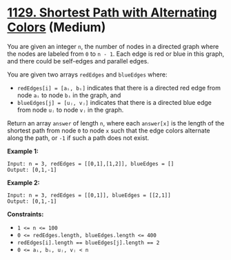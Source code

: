 # [1129. Shortest Path with Alternating Colors][link] (Medium)

[link]: https://leetcode.com/problems/shortest-path-with-alternating-colors/

You are given an integer `n`, the number of nodes in a directed graph where the nodes are labeled
from `0` to `n - 1`. Each edge is red or blue in this graph, and there could be self-edges and
parallel edges.

You are given two arrays `redEdges` and `blueEdges` where:

- `redEdges[i] = [aᵢ, bᵢ]` indicates that there is a directed red edge from node `aᵢ` to node `bᵢ` in
the graph, and
- `blueEdges[j] = [uⱼ, vⱼ]` indicates that there is a directed blue edge from node `uⱼ` to node `vⱼ`
in the graph.

Return an array `answer` of length `n`, where each `answer[x]` is the length of the shortest path
from node `0` to node `x` such that the edge colors alternate along the path, or `-1` if such a path
does not exist.

**Example 1:**

```
Input: n = 3, redEdges = [[0,1],[1,2]], blueEdges = []
Output: [0,1,-1]
```

**Example 2:**

```
Input: n = 3, redEdges = [[0,1]], blueEdges = [[2,1]]
Output: [0,1,-1]
```

**Constraints:**

- `1 <= n <= 100`
- `0 <= redEdges.length, blueEdges.length <= 400`
- `redEdges[i].length == blueEdges[j].length == 2`
- `0 <= aᵢ, bᵢ, uⱼ, vⱼ < n`
